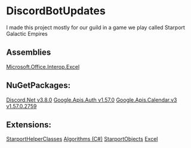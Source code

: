 # DiscordBotUpdates


I made this project mostly for our guild in a game we play called Starport Galactic Empires

<h2>
  Assemblies
</h2>
<a href="https://www.nuget.org/packages/Microsoft.Office.Interop.Excel">Microsoft.Office.Interop.Excel</a>

<h2>
  NuGetPackages: 
</h2>
<a href="https://github.com/discord-net/Discord.Net">Discord.Net v3.8.0</a>
<a href="https://github.com/googleapis/google-api-dotnet-client">Google.Apis.Auth v1.57.0</a>
<a href="https://github.com/googleapis/google-api-dotnet-client">Google.Apis.Calendar.v3 v1.57.0.2759</a>

<h2>
  Extensions:
</h2>
  <a href="https://github.com/roku674/StarportHelperClasses">StarportHelperClasses</a>
  <a href="https://github.com/roku674/Algorithms-for-C-Sharp">Algorithms (C#)</a>
  <a href="https://github.com/roku674/StarportObjects">StarportObjects</a>
  <a href="https://github.com/roku674/Excel-C-Sharp">Excel</a>

  
